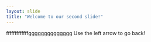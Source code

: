 ```yaml
---
layout: slide
title: "Welcome to our second slide!"
---
```

fffffffffffffgggggggggggggg
Use the left arrow to go back!
